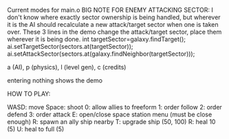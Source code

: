 Current modes for main.o
BIG NOTE FOR ENEMY ATTACKING SECTOR:
I don't know where exactly sector ownership is being handled, but wherever it is
the AI should recalculate a new attack/target sector when one is taken over. These 3 lines
in the demo change the attack/target sector, place them wherever it is being done.
	int targetSector=galaxy.findTarget();
        ai.setTargetSector(sectors.at(targetSector));
        ai.setAttackSector(sectors.at(galaxy.findNeighbor(targetSector)));


a (AI), p (physics), l (level gen), c (credits)

entering nothing shows the demo

HOW TO PLAY:
 
WASD: move
Space: shoot
0: allow allies to freeform
1: order follow
2: order defend
3: order attack
E: open/close space station menu (must be close enough)
R: spawn an ally ship nearby
T: upgrade ship (50, 100)
R: heal 10 (5)
U: heal to full (5)
